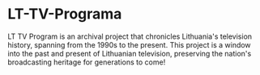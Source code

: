 # LT-TV-Programa
LT TV Program is an archival project that chronicles Lithuania's television history, spanning from the 1990s to the present. This project is a window into the past and present of Lithuanian television, preserving the nation's broadcasting heritage for generations to come!
